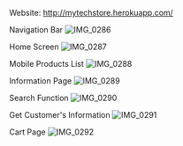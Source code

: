 Website: http://mytechstore.herokuapp.com/

Navigation Bar
![IMG_0286](https://user-images.githubusercontent.com/45505443/119224672-bafb0b80-bb29-11eb-825f-26270b93c0ae.jpg)

Home Screen
![IMG_0287](https://user-images.githubusercontent.com/45505443/119224673-bd5d6580-bb29-11eb-8a99-6f3341740751.jpg)

Mobile Products List
![IMG_0288](https://user-images.githubusercontent.com/45505443/119224676-c0f0ec80-bb29-11eb-9677-a665745bff65.jpg)

Information Page
![IMG_0289](https://user-images.githubusercontent.com/45505443/119224677-c2221980-bb29-11eb-9368-19e280580b90.jpg)

Search Function
![IMG_0290](https://user-images.githubusercontent.com/45505443/119224680-c3534680-bb29-11eb-9165-b41c34dc49e4.jpg)

Get Customer's Information
![IMG_0291](https://user-images.githubusercontent.com/45505443/119224682-c3ebdd00-bb29-11eb-8450-8a6bc46f3096.jpg)

Cart Page
![IMG_0292](https://user-images.githubusercontent.com/45505443/119224684-c51d0a00-bb29-11eb-9aab-ea79dcfd0036.jpg)

